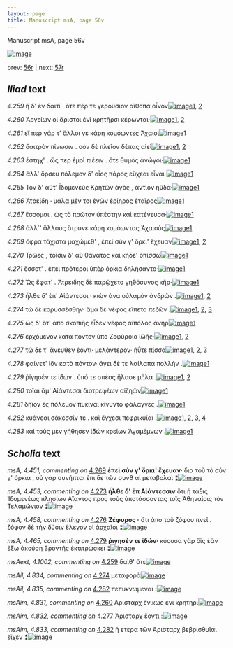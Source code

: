 ```yaml
---
layout: page
title: Manuscript msA, page 56v
---
```


Manuscript msA, page 56v

[![image](http://www.homermultitext.org/iipsrv?OBJ=IIP,1.0&FIF=/project/homer/pyramidal/deepzoom/hmt/vaimg/2017a/VA056VN_0558.tif&WID=100&CVT=JPEG)](http://www.homermultitext.org/ict2/?urn=urn:cite2:hmt:vaimg.2017a:VA056VN_0558)

prev:  [56r](../56r/) | next:  [57r](../57r/)

## *Iliad* text

*4.259* <a id="4.259"/> ἢ δ' ἐν δαιτὶ · ὅτε πέρ τε γερούσιον αἴθοπα οἶνον[![image](http://www.homermultitext.org/iipsrv?OBJ=IIP,1.0&FIF=/project/homer/pyramidal/deepzoom/hmt/vaimg/2017a/VA056VN_0558.tif&RGN=0.4785,0.2149,0.3834,0.0368&WID=1000&CVT=JPEG)](http://www.homermultitext.org/ict2/?urn=urn:cite2:hmt:vaimg.2017a:VA056VN_0558@0.4785,0.2149,0.3834,0.0368)[1](#msA_4.784), [2](#msAext_4.1002)

*4.260* <a id="4.260"/> Ἀργείων οἱ ἄριστοι ἐνὶ κρητῆρσι κέρωνται·[![image](http://www.homermultitext.org/iipsrv?OBJ=IIP,1.0&FIF=/project/homer/pyramidal/deepzoom/hmt/vaimg/2017a/VA056VN_0558.tif&RGN=0.4715,0.2382,0.3684,0.0368&WID=1000&CVT=JPEG)](http://www.homermultitext.org/ict2/?urn=urn:cite2:hmt:vaimg.2017a:VA056VN_0558@0.4715,0.2382,0.3684,0.0368)[1](#msA_4.784), [2](#msAim_4.831)

*4.261* <a id="4.261"/> εἴ περ γάρ τ' ἄλλοι γε κάρη κομόωντες Ἀχαιοὶ[![image](http://www.homermultitext.org/iipsrv?OBJ=IIP,1.0&FIF=/project/homer/pyramidal/deepzoom/hmt/vaimg/2017a/VA056VN_0558.tif&RGN=0.4785,0.2547,0.3684,0.0368&WID=1000&CVT=JPEG)](http://www.homermultitext.org/ict2/?urn=urn:cite2:hmt:vaimg.2017a:VA056VN_0558@0.4785,0.2547,0.3684,0.0368)[1](#msA_4.784)

*4.262* <a id="4.262"/> δαιτρὸν πίνωσιν . σὸν δὲ πλεῖον δέπας αἰεὶ[![image](http://www.homermultitext.org/iipsrv?OBJ=IIP,1.0&FIF=/project/homer/pyramidal/deepzoom/hmt/vaimg/2017a/VA056VN_0558.tif&RGN=0.4715,0.2765,0.3704,0.0338&WID=1000&CVT=JPEG)](http://www.homermultitext.org/ict2/?urn=urn:cite2:hmt:vaimg.2017a:VA056VN_0558@0.4715,0.2765,0.3704,0.0338)[1](#msA_4.784), [2](#msA_4.448)

*4.263* <a id="4.263"/> έστηχ' . ὥς περ ἐμοὶ πιέειν . ὅτε θυμὸς ἀνώγοι·[![image](http://www.homermultitext.org/iipsrv?OBJ=IIP,1.0&FIF=/project/homer/pyramidal/deepzoom/hmt/vaimg/2017a/VA056VN_0558.tif&RGN=0.4795,0.293,0.3704,0.0338&WID=1000&CVT=JPEG)](http://www.homermultitext.org/ict2/?urn=urn:cite2:hmt:vaimg.2017a:VA056VN_0558@0.4795,0.293,0.3704,0.0338)[1](#msA_4.784)

*4.264* <a id="4.264"/> ἀλλ' ὄρσευ πόλεμον δ' οἷος πάρος εὔχεαι εἶναι·[![image](http://www.homermultitext.org/iipsrv?OBJ=IIP,1.0&FIF=/project/homer/pyramidal/deepzoom/hmt/vaimg/2017a/VA056VN_0558.tif&RGN=0.4825,0.314,0.3794,0.0353&WID=1000&CVT=JPEG)](http://www.homermultitext.org/ict2/?urn=urn:cite2:hmt:vaimg.2017a:VA056VN_0558@0.4825,0.314,0.3794,0.0353)[1](#msA_4.784)

*4.265* <a id="4.265"/> Τὸν δ' αῦτ' Ϊδομενεὺς Κρητῶν ἀγὸς , ἀντίον ηὔδᾱ·[![image](http://www.homermultitext.org/iipsrv?OBJ=IIP,1.0&FIF=/project/homer/pyramidal/deepzoom/hmt/vaimg/2017a/VA056VN_0558.tif&RGN=0.4735,0.3321,0.3944,0.0383&WID=1000&CVT=JPEG)](http://www.homermultitext.org/ict2/?urn=urn:cite2:hmt:vaimg.2017a:VA056VN_0558@0.4735,0.3321,0.3944,0.0383)[1](#msA_4.784)

*4.266* <a id="4.266"/> Ἀτρείδη · μάλα μέν τοι ἐγὼν ἐρίηρος ἑταῖρος[![image](http://www.homermultitext.org/iipsrv?OBJ=IIP,1.0&FIF=/project/homer/pyramidal/deepzoom/hmt/vaimg/2017a/VA056VN_0558.tif&RGN=0.4815,0.3501,0.3774,0.0353&WID=1000&CVT=JPEG)](http://www.homermultitext.org/ict2/?urn=urn:cite2:hmt:vaimg.2017a:VA056VN_0558@0.4815,0.3501,0.3774,0.0353)[1](#msA_4.784)

*4.267* <a id="4.267"/> ἔσσομαι . ὡς τὸ πρῶτον ὑπέστην καὶ κατένευσα·[![image](http://www.homermultitext.org/iipsrv?OBJ=IIP,1.0&FIF=/project/homer/pyramidal/deepzoom/hmt/vaimg/2017a/VA056VN_0558.tif&RGN=0.4895,0.3696,0.3844,0.0353&WID=1000&CVT=JPEG)](http://www.homermultitext.org/ict2/?urn=urn:cite2:hmt:vaimg.2017a:VA056VN_0558@0.4895,0.3696,0.3844,0.0353)[1](#msA_4.784)

*4.268* <a id="4.268"/> ἀλλ`' ἄλλους ὄτρυνε κάρη κομόωντας Ἀχαιοὺς[![image](http://www.homermultitext.org/iipsrv?OBJ=IIP,1.0&FIF=/project/homer/pyramidal/deepzoom/hmt/vaimg/2017a/VA056VN_0558.tif&RGN=0.4895,0.3862,0.3844,0.0353&WID=1000&CVT=JPEG)](http://www.homermultitext.org/ict2/?urn=urn:cite2:hmt:vaimg.2017a:VA056VN_0558@0.4895,0.3862,0.3844,0.0353)[1](#msA_4.784)

*4.269* <a id="4.269"/> ὄφρα τάχιστα μαχώμεθ' , ἐπεὶ σύν γ' ὄρκι' ἔχευαν[![image](http://www.homermultitext.org/iipsrv?OBJ=IIP,1.0&FIF=/project/homer/pyramidal/deepzoom/hmt/vaimg/2017a/VA056VN_0558.tif&RGN=0.4895,0.4057,0.3944,0.0391&WID=1000&CVT=JPEG)](http://www.homermultitext.org/ict2/?urn=urn:cite2:hmt:vaimg.2017a:VA056VN_0558@0.4895,0.4057,0.3944,0.0391)[1](#msA_4.784), [2](#msA_4.451)

*4.270* <a id="4.270"/> Τρῶες , τοῖσιν δ' αῦ θάνατος καὶ κήδε' ὀπίσσω[![image](http://www.homermultitext.org/iipsrv?OBJ=IIP,1.0&FIF=/project/homer/pyramidal/deepzoom/hmt/vaimg/2017a/VA056VN_0558.tif&RGN=0.4815,0.4237,0.3944,0.0391&WID=1000&CVT=JPEG)](http://www.homermultitext.org/ict2/?urn=urn:cite2:hmt:vaimg.2017a:VA056VN_0558@0.4815,0.4237,0.3944,0.0391)[1](#msA_4.784)

*4.271* <a id="4.271"/> ἔσσετ' . ἐπεὶ πρότεροι ὑπὲρ όρκια δηλήσαντο·[![image](http://www.homermultitext.org/iipsrv?OBJ=IIP,1.0&FIF=/project/homer/pyramidal/deepzoom/hmt/vaimg/2017a/VA056VN_0558.tif&RGN=0.4825,0.4425,0.3864,0.0346&WID=1000&CVT=JPEG)](http://www.homermultitext.org/ict2/?urn=urn:cite2:hmt:vaimg.2017a:VA056VN_0558@0.4825,0.4425,0.3864,0.0346)[1](#msA_4.784)

*4.272* <a id="4.272"/> Ὡς ἔφατ' . Ἀτρειδης δὲ παρῴχετο γηθόσυνος κῆρ·[![image](http://www.homermultitext.org/iipsrv?OBJ=IIP,1.0&FIF=/project/homer/pyramidal/deepzoom/hmt/vaimg/2017a/VA056VN_0558.tif&RGN=0.4785,0.4583,0.4154,0.0436&WID=1000&CVT=JPEG)](http://www.homermultitext.org/ict2/?urn=urn:cite2:hmt:vaimg.2017a:VA056VN_0558@0.4785,0.4583,0.4154,0.0436)[1](#msA_4.784)

*4.273* <a id="4.273"/> ἦλθε δ' ἐπ' Αἰάντεσσι · κιὼν ἀνα οὐλαμὸν ἀνδρῶν .[![image](http://www.homermultitext.org/iipsrv?OBJ=IIP,1.0&FIF=/project/homer/pyramidal/deepzoom/hmt/vaimg/2017a/VA056VN_0558.tif&RGN=0.4705,0.4793,0.4154,0.0421&WID=1000&CVT=JPEG)](http://www.homermultitext.org/ict2/?urn=urn:cite2:hmt:vaimg.2017a:VA056VN_0558@0.4705,0.4793,0.4154,0.0421)[1](#msA_4.784), [2](#msA_4.453)

*4.274* <a id="4.274"/> τὼ δὲ κορυσσέσθην· ἅμα δὲ νέφος εἵπετο πεζῶν .[![image](http://www.homermultitext.org/iipsrv?OBJ=IIP,1.0&FIF=/project/homer/pyramidal/deepzoom/hmt/vaimg/2017a/VA056VN_0558.tif&RGN=0.4855,0.4974,0.3974,0.0406&WID=1000&CVT=JPEG)](http://www.homermultitext.org/ict2/?urn=urn:cite2:hmt:vaimg.2017a:VA056VN_0558@0.4855,0.4974,0.3974,0.0406)[1](#msA_4.784), [2](#msAil_4.834), [3](#msA_4.456)

*4.275* <a id="4.275"/> ὡς δ' ὅτ' ἀπο σκοπιῆς εἶδεν νέφος αἰπόλος ἀνὴρ[![image](http://www.homermultitext.org/iipsrv?OBJ=IIP,1.0&FIF=/project/homer/pyramidal/deepzoom/hmt/vaimg/2017a/VA056VN_0558.tif&RGN=0.4845,0.5116,0.4164,0.0413&WID=1000&CVT=JPEG)](http://www.homermultitext.org/ict2/?urn=urn:cite2:hmt:vaimg.2017a:VA056VN_0558@0.4845,0.5116,0.4164,0.0413)[1](#msA_4.784)

*4.276* <a id="4.276"/> ἐρχόμενον κατα πόντον ὑπο Ζεφύροιο ἰ̈ωῆς·[![image](http://www.homermultitext.org/iipsrv?OBJ=IIP,1.0&FIF=/project/homer/pyramidal/deepzoom/hmt/vaimg/2017a/VA056VN_0558.tif&RGN=0.4835,0.5357,0.4034,0.0413&WID=1000&CVT=JPEG)](http://www.homermultitext.org/ict2/?urn=urn:cite2:hmt:vaimg.2017a:VA056VN_0558@0.4835,0.5357,0.4034,0.0413)[1](#msA_4.784), [2](#msA_4.458)

*4.277* <a id="4.277"/> τῷ δέ τ' ἄνευθεν ἐόντι· μελάντερον· ἠΰτε πίσσα[![image](http://www.homermultitext.org/iipsrv?OBJ=IIP,1.0&FIF=/project/homer/pyramidal/deepzoom/hmt/vaimg/2017a/VA056VN_0558.tif&RGN=0.4745,0.5537,0.4184,0.0383&WID=1000&CVT=JPEG)](http://www.homermultitext.org/ict2/?urn=urn:cite2:hmt:vaimg.2017a:VA056VN_0558@0.4745,0.5537,0.4184,0.0383)[1](#msA_4.784), [2](#msAim_4.832), [3](#msA_4.459)

*4.278* <a id="4.278"/> φαίνετ' ἰ̈ὸν κατὰ πόντον· ἄγει δέ τε λαίλαπα πολλὴν .[![image](http://www.homermultitext.org/iipsrv?OBJ=IIP,1.0&FIF=/project/homer/pyramidal/deepzoom/hmt/vaimg/2017a/VA056VN_0558.tif&RGN=0.4845,0.5725,0.4184,0.0458&WID=1000&CVT=JPEG)](http://www.homermultitext.org/ict2/?urn=urn:cite2:hmt:vaimg.2017a:VA056VN_0558@0.4845,0.5725,0.4184,0.0458)[1](#msA_4.784)

*4.279* <a id="4.279"/> ῥίγησέν τε ἰ̈δών . ὑπό τε σπέος ἤλασε μῆλα .[![image](http://www.homermultitext.org/iipsrv?OBJ=IIP,1.0&FIF=/project/homer/pyramidal/deepzoom/hmt/vaimg/2017a/VA056VN_0558.tif&RGN=0.4845,0.5905,0.3974,0.0391&WID=1000&CVT=JPEG)](http://www.homermultitext.org/ict2/?urn=urn:cite2:hmt:vaimg.2017a:VA056VN_0558@0.4845,0.5905,0.3974,0.0391)[1](#msA_4.784), [2](#msA_4.465)

*4.280* <a id="4.280"/> τοῖαι ἅμ' Αἰάντεσσι διοτρεφέων αἰζηῶν[![image](http://www.homermultitext.org/iipsrv?OBJ=IIP,1.0&FIF=/project/homer/pyramidal/deepzoom/hmt/vaimg/2017a/VA056VN_0558.tif&RGN=0.4855,0.6123,0.3664,0.0331&WID=1000&CVT=JPEG)](http://www.homermultitext.org/ict2/?urn=urn:cite2:hmt:vaimg.2017a:VA056VN_0558@0.4855,0.6123,0.3664,0.0331)[1](#msA_4.784)

*4.281* <a id="4.281"/> δήϊον ἐς πόλεμον πυκιναὶ κίνυντο φάλαγγες .[![image](http://www.homermultitext.org/iipsrv?OBJ=IIP,1.0&FIF=/project/homer/pyramidal/deepzoom/hmt/vaimg/2017a/VA056VN_0558.tif&RGN=0.4875,0.6273,0.3854,0.0376&WID=1000&CVT=JPEG)](http://www.homermultitext.org/ict2/?urn=urn:cite2:hmt:vaimg.2017a:VA056VN_0558@0.4875,0.6273,0.3854,0.0376)[1](#msA_4.784)

*4.282* <a id="4.282"/> κυάνεαι σάκεσσίν τε . καὶ ἔγχεσι πεφρικυῖαι .[![image](http://www.homermultitext.org/iipsrv?OBJ=IIP,1.0&FIF=/project/homer/pyramidal/deepzoom/hmt/vaimg/2017a/VA056VN_0558.tif&RGN=0.4825,0.6476,0.4074,0.0383&WID=1000&CVT=JPEG)](http://www.homermultitext.org/ict2/?urn=urn:cite2:hmt:vaimg.2017a:VA056VN_0558@0.4825,0.6476,0.4074,0.0383)[1](#msA_4.784), [2](#msAil_4.835), [3](#msAim_4.833), [4](#msA_4.467)

*4.283* <a id="4.283"/> καὶ τοὺς μὲν γήθησεν ἰ̈δὼν κρείων Ἀγαμέμνων .[![image](http://www.homermultitext.org/iipsrv?OBJ=IIP,1.0&FIF=/project/homer/pyramidal/deepzoom/hmt/vaimg/2017a/VA056VN_0558.tif&RGN=0.4965,0.6664,0.4074,0.0383&WID=1000&CVT=JPEG)](http://www.homermultitext.org/ict2/?urn=urn:cite2:hmt:vaimg.2017a:VA056VN_0558@0.4965,0.6664,0.4074,0.0383)[1](#msA_4.784)

## *Scholia* text

*msA, 4.451, commenting on* [4.269](#4.269)  <a id="msA_4.451"/> **ἐπεὶ σύν γ' ὄρκι' ἔχευαν·** δια τοῦ τὸ σύν γ' όρκια , οὐ γὰρ συνῆπται ἐπι δε τῶν συνθ αἱ μεταβολαὶ ⁑[![image](http://www.homermultitext.org/iipsrv?OBJ=IIP,1.0&FIF=/project/homer/pyramidal/deepzoom/hmt/vaimg/2017a/VA056VN_0558.tif&RGN=0.39148858,0.14107884,0.43275608,0.02033195&WID=1000&CVT=JPEG)](http://www.homermultitext.org/ict2/?urn=urn:cite2:hmt:vaimg.2017a:VA056VN_0558@0.39148858,0.14107884,0.43275608,0.02033195)

*msA, 4.453, commenting on* [4.273](#4.273)  <a id="msA_4.453"/> **ἦλθε δ' ἐπ Αἰάντεσσιν** ὅτι ἡ τάξις Ἰδομενέως πλησίων Αἴαντος προς τοὺς ὑποτάσσοντας τοῖς Ἀθηναίοις τὸν Τελαμώνιον ⁑[![image](http://www.homermultitext.org/iipsrv?OBJ=IIP,1.0&FIF=/project/homer/pyramidal/deepzoom/hmt/vaimg/2017a/VA056VN_0558.tif&RGN=0.22568165,0.49474412,0.19823139,0.05255878&WID=1000&CVT=JPEG)](http://www.homermultitext.org/ict2/?urn=urn:cite2:hmt:vaimg.2017a:VA056VN_0558@0.22568165,0.49474412,0.19823139,0.05255878)

*msA, 4.458, commenting on* [4.276](#4.276)  <a id="msA_4.458"/> **Ζέφυρος ·** ὅτι ἀπο τοῦ ζόφου πνεῖ . ζόφον δὲ τὴν δύσιν ἔλεγον οἱ ἀρχαῖοι ⁑[![image](http://www.homermultitext.org/iipsrv?OBJ=IIP,1.0&FIF=/project/homer/pyramidal/deepzoom/hmt/vaimg/2017a/VA056VN_0558.tif&RGN=0.22789241,0.66085754,0.19896831,0.04066390&WID=1000&CVT=JPEG)](http://www.homermultitext.org/ict2/?urn=urn:cite2:hmt:vaimg.2017a:VA056VN_0558@0.22789241,0.66085754,0.19896831,0.04066390)

*msA, 4.465, commenting on* [4.279](#4.279)  <a id="msA_4.465"/> **ῥιγησέν τε ἱδών·** κύουσα γὰρ ὅϊς ἐὰν ἔξω ἀκούση βροντῆς ἐκτιτρώσκει ⁑[![image](http://www.homermultitext.org/iipsrv?OBJ=IIP,1.0&FIF=/project/homer/pyramidal/deepzoom/hmt/vaimg/2017a/VA056VN_0558.tif&RGN=0.22052321,0.69073306,0.23323508,0.03734440&WID=1000&CVT=JPEG)](http://www.homermultitext.org/ict2/?urn=urn:cite2:hmt:vaimg.2017a:VA056VN_0558@0.22052321,0.69073306,0.23323508,0.03734440)

*msAext, 4.1002, commenting on* [4.259](#4.259)  <a id="msAext_4.1002"/> δαὶθ' ὅτε[![image](http://www.homermultitext.org/iipsrv?OBJ=IIP,1.0&FIF=/project/homer/pyramidal/deepzoom/hmt/vaimg/2017a/VA056VN_0558.tif&RGN=0.089,0.2335,0.075,0.0263&WID=1000&CVT=JPEG)](http://www.homermultitext.org/ict2/?urn=urn:cite2:hmt:vaimg.2017a:VA056VN_0558@0.089,0.2335,0.075,0.0263)

*msAil, 4.834, commenting on* [4.274](#4.274)  <a id="msAil_4.834"/> μεταφορὰ[![image](http://www.homermultitext.org/iipsrv?OBJ=IIP,1.0&FIF=/project/homer/pyramidal/deepzoom/hmt/vaimg/2017a/VA056VN_0558.tif&RGN=0.71757553,0.50000000,0.03666175,0.00871369&WID=1000&CVT=JPEG)](http://www.homermultitext.org/ict2/?urn=urn:cite2:hmt:vaimg.2017a:VA056VN_0558@0.71757553,0.50000000,0.03666175,0.00871369)

*msAil, 4.835, commenting on* [4.282](#4.282)  <a id="msAil_4.835"/> πεπυκνωμεναι :[![image](http://www.homermultitext.org/iipsrv?OBJ=IIP,1.0&FIF=/project/homer/pyramidal/deepzoom/hmt/vaimg/2017a/VA056VN_0558.tif&RGN=0.81245394,0.65062241,0.05913780,0.00746888&WID=1000&CVT=JPEG)](http://www.homermultitext.org/ict2/?urn=urn:cite2:hmt:vaimg.2017a:VA056VN_0558@0.81245394,0.65062241,0.05913780,0.00746888)

*msAim, 4.831, commenting on* [4.260](#4.260)  <a id="msAim_4.831"/> Αρισταρχ ἑνικως ἐνι κρητηρι[![image](http://www.homermultitext.org/iipsrv?OBJ=IIP,1.0&FIF=/project/homer/pyramidal/deepzoom/hmt/vaimg/2017a/VA056VN_0558.tif&RGN=0.42317612,0.24854772,0.04753132,0.02849239&WID=1000&CVT=JPEG)](http://www.homermultitext.org/ict2/?urn=urn:cite2:hmt:vaimg.2017a:VA056VN_0558@0.42317612,0.24854772,0.04753132,0.02849239)

*msAim, 4.832, commenting on* [4.277](#4.277)  <a id="msAim_4.832"/> Ἀρισταρχ ἔοντι :[![image](http://www.homermultitext.org/iipsrv?OBJ=IIP,1.0&FIF=/project/homer/pyramidal/deepzoom/hmt/vaimg/2017a/VA056VN_0558.tif&RGN=0.44565217,0.57192254,0.03297716,0.01908714&WID=1000&CVT=JPEG)](http://www.homermultitext.org/ict2/?urn=urn:cite2:hmt:vaimg.2017a:VA056VN_0558@0.44565217,0.57192254,0.03297716,0.01908714)

*msAim, 4.833, commenting on* [4.282](#4.282)  <a id="msAim_4.833"/> ἡ ετερα τῶν Ἀρισταρχ βεβρισθυῖαι εῖχεν ⁑[![image](http://www.homermultitext.org/iipsrv?OBJ=IIP,1.0&FIF=/project/homer/pyramidal/deepzoom/hmt/vaimg/2017a/VA056VN_0558.tif&RGN=0.43865144,0.66860304,0.05140015,0.02738589&WID=1000&CVT=JPEG)](http://www.homermultitext.org/ict2/?urn=urn:cite2:hmt:vaimg.2017a:VA056VN_0558@0.43865144,0.66860304,0.05140015,0.02738589)